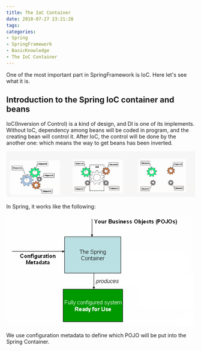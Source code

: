 ```yaml
---
title: The IoC Container
date: 2018-07-27 23:21:28
tags:
categories:
- Spring
- SpringFramework
- BasicKnowledge
- The IoC Container
---
```

One of the most important part in SpringFramework is IoC. Here let's see what it is.

## Introduction to the Spring IoC container and beans
IoC(Inversion of Control) is a kind of design, and DI is one of its implements. Without IoC, dependency among beans will be coded in program, and the creating bean will control it. After IoC, the control will be done by the another one: which means the way to get beans has been inverted.

![](Spring-SpringFramework-BasicKnowledge-TheIoCContainer/1.png)

In Spring, it works like the following:

![](Spring-SpringFramework-BasicKnowledge-TheIoCContainer/container-magic.png)

We use configuration metadata to define which POJO will be put into the Spring Container.


